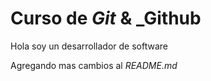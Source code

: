 # Curso  de _Git_ & _Github

Hola soy un desarrollador de software 

Agregando mas cambios al _README.md_